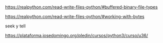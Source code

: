 https://realpython.com/read-write-files-python/#buffered-binary-file-types

https://realpython.com/read-write-files-python/#working-with-bytes


seek y tell

https://plataforma.josedomingo.org/pledin/cursos/python3/curso/u36/

